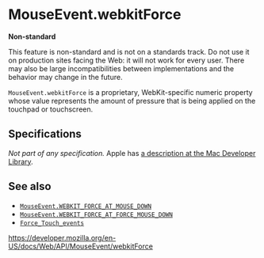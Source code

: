 # MouseEvent.webkitForce

**Non-standard**

This feature is non-standard and is not on a standards track. Do not use it on production sites facing the Web: it will not work for every user. There may also be large incompatibilities between implementations and the behavior may change in the future.

`MouseEvent.webkitForce` is a proprietary, WebKit-specific numeric property whose value represents the amount of pressure that is being applied on the touchpad or touchscreen.

## Specifications

_Not part of any specification._ Apple has [a description at the Mac Developer Library](https://developer.apple.com/library/prerelease/mac/documentation/AppleApplications/Conceptual/SafariJSProgTopics/RespondingtoForceTouchEventsfromJavaScript.html).

## See also

- [`MouseEvent.WEBKIT_FORCE_AT_MOUSE_DOWN`](webkit_force_at_mouse_down)
- [`MouseEvent.WEBKIT_FORCE_AT_FORCE_MOUSE_DOWN`](webkit_force_at_force_mouse_down)
- [`Force_Touch_events`](../force_touch_events)

<a href="https://developer.mozilla.org/en-US/docs/Web/API/MouseEvent/webkitForce" class="_attribution-link">https://developer.mozilla.org/en-US/docs/Web/API/MouseEvent/webkitForce</a>
